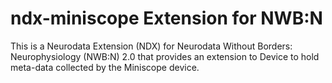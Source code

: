 # ndx-miniscope Extension for NWB:N

This is a Neurodata Extension (NDX) for Neurodata Without Borders: Neurophysiology (NWB:N) 2.0 that provides an extension to Device to hold meta-data collected by the Miniscope device.
